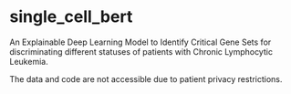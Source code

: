 # single_cell_bert
An Explainable Deep Learning Model to Identify Critical Gene Sets for discriminating different statuses of patients with Chronic Lymphocytic Leukemia.

The data and code are not accessible due to patient privacy restrictions.
